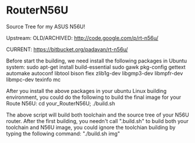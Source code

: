 # RouterN56U
Source Tree for my ASUS N56U! 

Upstream: OLD/ARCHIVED: http://code.google.com/p/rt-n56u/ 

CURRENT: https://bitbucket.org/padavan/rt-n56u/

Before start the building, we need install the following packages in Ubuntu system:
sudo apt-get install build-essential sudo gawk pkg-config gettext automake autoconf libtool bison flex zlib1g-dev libgmp3-dev libmpfr-dev libmpc-dev texinfo mc

After you install the above packages in your ubuntu Linux building environment, you could do the following to build the final image for your Route N56U:
cd your_RouterN56U; 
./build.sh

The above script will build both toolchain and the source tree of your N56U router. After the first building, you needn't call ".build.sh" to build both your toolchain and N56U image, you could ignore the toolchian building by typing the following command:
"./build.sh img"


